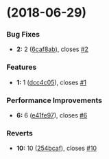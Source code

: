 <a name=""></a>
#  (2018-06-29)


### Bug Fixes

* **2:** 2 ([6caf8ab](https://github.com/tornadoxutao/czTest/commit/6caf8ab)), closes [#2](https://github.com/tornadoxutao/czTest/issues/2)


### Features

* **1:** 1 ([dcc4c05](https://github.com/tornadoxutao/czTest/commit/dcc4c05)), closes [#1](https://github.com/tornadoxutao/czTest/issues/1)


### Performance Improvements

* **6:** 6 ([e41fe97](https://github.com/tornadoxutao/czTest/commit/e41fe97)), closes [#6](https://github.com/tornadoxutao/czTest/issues/6)


### Reverts

* **10:** 10 ([254bcaf](https://github.com/tornadoxutao/czTest/commit/254bcaf)), closes [#10](https://github.com/tornadoxutao/czTest/issues/10)



